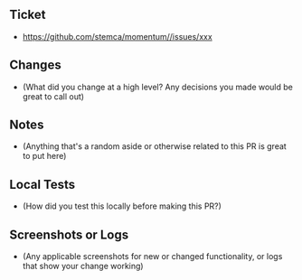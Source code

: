 ## Ticket

- https://github.com/stemca/momentum//issues/xxx

## Changes

- (What did you change at a high level? Any decisions you made would be great to call out)

## Notes

- (Anything that's a random aside or otherwise related to this PR is great to put here)

## Local Tests

- (How did you test this locally before making this PR?)

## Screenshots or Logs

- (Any applicable screenshots for new or changed functionality, or logs that show your change working)
